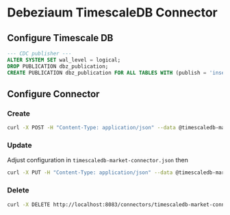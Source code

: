 # Debeziaum TimescaleDB Connector

## Configure Timescale DB

```sql
--- CDC publisher ---
ALTER SYSTEM SET wal_level = logical;
DROP PUBLICATION dbz_publication;
CREATE PUBLICATION dbz_publication FOR ALL TABLES WITH (publish = 'insert, update');

```

## Configure Connector

### Create

```bash
curl -X POST -H "Content-Type: application/json" --data @timescaledb-market-connector.json http://localhost:8083/connectors
```

### Update

Adjust configuration in `timescaledb-market-connector.json` then

```bash
curl -X PUT -H "Content-Type: application/json" --data @timescaledb-market-connector.json http://localhost:8083/connectors/timescaledb-market-connector/config
```

### Delete

```bash
curl -X DELETE http://localhost:8083/connectors/timescaledb-market-connector
```